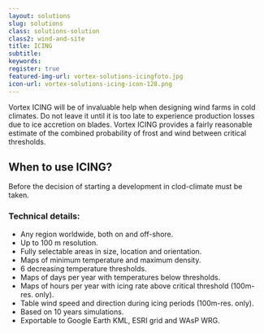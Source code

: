 ```yaml
---
layout: solutions
slug: solutions
class: solutions-solution
class2: wind-and-site
title: ICING
subtitle:
keywords: 
register: true
featured-img-url: vortex-solutions-icingfoto.jpg
icon-url: vortex-solutions-icing-icon-128.png
---
```


<p class="lead">Vortex ICING will be of invaluable help when designing wind farms in cold climates. Do not leave it until it is too late to experience production losses due to ice accretion on blades. Vortex ICING provides a fairly reasonable estimate of the combined probability of frost and wind between critical thresholds.</p>

## When to use ICING?

Before the decision of starting a development in clod-climate must be taken.

### Technical details:

- Any region worldwide, both on and off-shore.
- Up to 100 m resolution.
- Fully selectable areas in size, location and orientation.
- Maps of minimum temperature and maximum density.
- 6 decreasing temperature thresholds.
- Maps of days per year with temperatures below thresholds.
- Maps of hours per year with icing rate above critical threshold (100m-res. only).
- Table wind speed and direction during icing periods (100m-res. only).
- Based on 10 years simulations.
- Exportable to Google Earth KML, ESRI grid and WAsP WRG.
